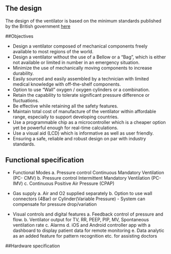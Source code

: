 ## The design

The design of the ventilator is based on the minimum standards published by the British government [here](https://www.gov.uk/government/publications/coronavirus-covid-19-ventilator-supply-specification/rapidly-manufactured-ventilator-system-specification)


##Objectives

- Design a ventilator composed of mechanical components freely available to most
regions of the world.
- Design a ventilator without the use of a Bellow or a “Bag”, which is either not
available or limited in number in an emergency situation.
- Minimize the use of mechanically moving components to increase durability.
- Easily sourced and easily assembled by a technician with limited medical
knowledge with off-the-shelf components.
- Option to use “Wall” oxygen / oxygen cylinders or a combination.
- Retain the capability to tolerate significant pressure difference or fluctuations.
- Be effective while retaining all the safety features.
- Maintain total cost of manufacture of the ventilator within affordable range,
especially to support developing countries.
- Use a programmable chip as a microcontroller which is a cheaper option yet be
powerful enough for real-time calculations.
- Use a visual aid (LCD) which is informative as well as user friendly.
- Ensuring a safe, reliable and robust design on par with industry standards.


## Functional specification

- Functional Modes
a. Pressure control Continuous Mandatory Ventilation (PC- CMV)
b. Pressure control Intermittent Mandatory Ventilation (PC-IMV)
c. Continuous Positive Air Pressure (CPAP)

- Gas supply
a. Air and O2 supplied separately
b. Option to use wall connectors (4Bar) or Cylinder(Variable Pressure) - System can
compensate for pressure drop/variation

- Visual controls and digital features
a. Feedback control of pressure and flow.
b. Ventilator output for TV, RR, PEEP, PIP, MV, Spontaneous ventilation rate
c. Alarms
d. iOS and Android controller app with a dashboard to display patient data for
remote monitoring
e. Data analytic as an added feature for pattern recognition etc. for assisting
doctors


##Hardware specification
